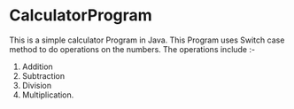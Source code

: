 # CalculatorProgram
This is a simple calculator Program in Java.
This Program uses Switch case method to do operations on the numbers.
The operations include :-
1. Addition
2. Subtraction
3. Division
4. Multiplication.
                
